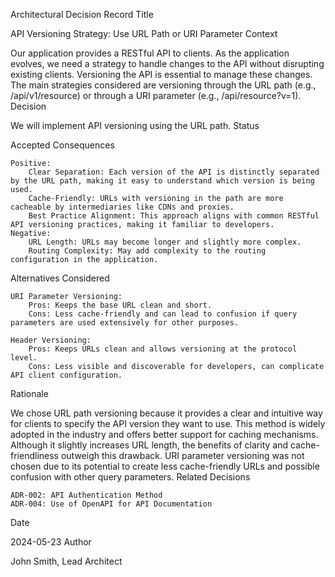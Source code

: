 Architectural Decision Record
Title

API Versioning Strategy: Use URL Path or URI Parameter
Context

Our application provides a RESTful API to clients. As the application evolves, we need a strategy to handle changes to the API without disrupting existing clients. Versioning the API is essential to manage these changes. The main strategies considered are versioning through the URL path (e.g., /api/v1/resource) or through a URI parameter (e.g., /api/resource?v=1).
Decision

We will implement API versioning using the URL path.
Status

Accepted
Consequences

    Positive:
        Clear Separation: Each version of the API is distinctly separated by the URL path, making it easy to understand which version is being used.
        Cache-Friendly: URLs with versioning in the path are more cacheable by intermediaries like CDNs and proxies.
        Best Practice Alignment: This approach aligns with common RESTful API versioning practices, making it familiar to developers.
    Negative:
        URL Length: URLs may become longer and slightly more complex.
        Routing Complexity: May add complexity to the routing configuration in the application.

Alternatives Considered

    URI Parameter Versioning:
        Pros: Keeps the base URL clean and short.
        Cons: Less cache-friendly and can lead to confusion if query parameters are used extensively for other purposes.

    Header Versioning:
        Pros: Keeps URLs clean and allows versioning at the protocol level.
        Cons: Less visible and discoverable for developers, can complicate API client configuration.

Rationale

We chose URL path versioning because it provides a clear and intuitive way for clients to specify the API version they want to use. This method is widely adopted in the industry and offers better support for caching mechanisms. Although it slightly increases URL length, the benefits of clarity and cache-friendliness outweigh this drawback. URI parameter versioning was not chosen due to its potential to create less cache-friendly URLs and possible confusion with other query parameters.
Related Decisions

    ADR-002: API Authentication Method
    ADR-004: Use of OpenAPI for API Documentation

Date

2024-05-23
Author

John Smith, Lead Architect
